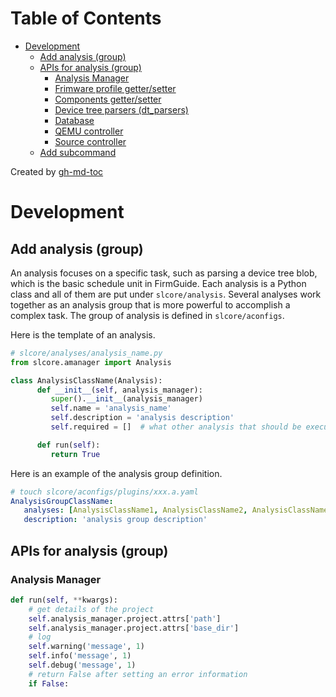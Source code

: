 Table of Contents
=================

   * [Development](#development)
      * [Add analysis (group)](#add-analysis-group)
      * [APIs for analysis (group)](#apis-for-analysis-group)
         * [Analysis Manager](#analysis-manager)
         * [Frimware profile getter/setter](#frimware-profile-gettersetter)
         * [Components getter/setter](#components-gettersetter)
         * [Device tree parsers (dt_parsers)](#device-tree-parsers-dt_parsers)
         * [Database](#database)
         * [QEMU controller](#qemu-controller)
         * [Source controller](#source-controller)
      * [Add subcommand](#add-subcommand)

Created by [gh-md-toc](https://github.com/ekalinin/github-markdown-toc)

# Development

## Add analysis (group)

An analysis focuses on a specific task, such as parsing a device tree blob,
which is the basic schedule unit in FirmGuide. Each analysis is a Python
class and all of them are put under `slcore/analysis`.
Several analyses work together as an analysis group that is more powerful
to accomplish a complex task. The group of analysis is defined in `slcore/aconfigs`.

Here is the template of an analysis.
```Python
# slcore/analyses/analysis_name.py
from slcore.amanager import Analysis

class AnalysisClassName(Analysis):
      def __init__(self, analysis_manager):
         super().__init__(analysis_manager)
         self.name = 'analysis_name'
         self.description = 'analysis description'
         self.required = []  # what other analysis that should be executed in advance

      def run(self):
         return True
```

Here is an example of the analysis group definition.

```yaml
# touch slcore/aconfigs/plugins/xxx.a.yaml
AnalysisGroupClassName:
   analyses: [AnalysisClassName1, AnalysisClassName2, AnalysisClassName3]
   description: 'analysis group description'
```

## APIs for analysis (group)

### Analysis Manager

```python
def run(self, **kwargs):
    # get details of the project
    self.analysis_manager.project.attrs['path']
    self.analysis_manager.project.attrs['base_dir']
    # log
    self.warning('message', 1)
    self.info('message', 1)
    self.debug('message', 1)
    # return False after setting an error information
    if False:
